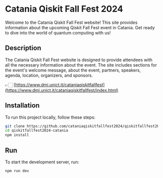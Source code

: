 # Catania Qiskit Fall Fest 2024

Welcome to the Catania Qiskit Fall Fest website! This site provides information about the upcoming Qiskit Fall Fest event in Catania. Get ready to dive into the world of quantum computing with us!

## Description
The Catania Qiskit Fall Fest website is designed to provide attendees with all the necessary information about the event. The site includes sections for the event's welcome message, about the event, partners, speakers, agenda, location, organizers, and sponsors.

👉🏻 [https://www.dmi.unict.it/cataniaqiskitfallfest](https://www.dmi.unict.it/cataniaqiskitfallfest/index.html)


## Installation
To run this project locally, follow these steps:

```bash
git clone https://github.com/cataniaqiskitfallfest2024/qiskitfallfest2024-catania.git
cd qiskitfallfest2024-catania
npm install
```

## Run
To start the development server, run:
```bash
npm run dev
```
